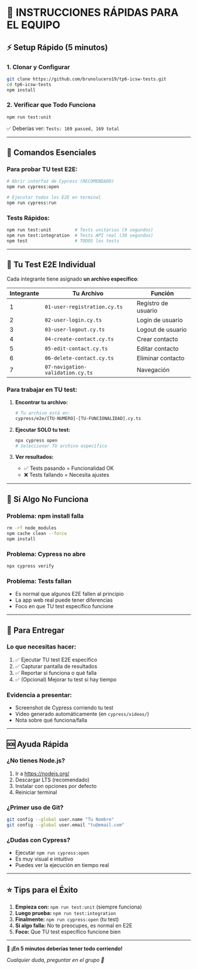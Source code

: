 # 🚀 INSTRUCCIONES RÁPIDAS PARA EL EQUIPO

## ⚡ Setup Rápido (5 minutos)

### 1. **Clonar y Configurar**

```bash
git clone https://github.com/brunolucero19/tp6-icsw-tests.git
cd tp6-icsw-tests
npm install
```

### 2. **Verificar que Todo Funciona**

```bash
npm run test:unit
```

✅ Deberías ver: `Tests: 169 passed, 169 total`

---

## 🧪 **Comandos Esenciales**

### **Para probar TU test E2E:**

```bash
# Abrir interfaz de Cypress (RECOMENDADO)
npm run cypress:open

# Ejecutar todos los E2E en terminal
npm run cypress:run
```

### **Tests Rápidos:**

```bash
npm run test:unit         # Tests unitarios (9 segundos)
npm run test:integration  # Tests API real (30 segundos)
npm test                  # TODOS los tests
```

---

## 🎯 **Tu Test E2E Individual**

Cada integrante tiene asignado **un archivo específico**:

| Integrante | Tu Archivo                       | Función             |
| ---------- | -------------------------------- | ------------------- |
| 1          | `01-user-registration.cy.ts`     | Registro de usuario |
| 2          | `02-user-login.cy.ts`            | Login de usuario    |
| 3          | `03-user-logout.cy.ts`           | Logout de usuario   |
| 4          | `04-create-contact.cy.ts`        | Crear contacto      |
| 5          | `05-edit-contact.cy.ts`          | Editar contacto     |
| 6          | `06-delete-contact.cy.ts`        | Eliminar contacto   |
| 7          | `07-navigation-validation.cy.ts` | Navegación          |

### **Para trabajar en TU test:**

1. **Encontrar tu archivo:**

   ```bash
   # Tu archivo está en:
   cypress/e2e/[TU-NUMERO]-[TU-FUNCIONALIDAD].cy.ts
   ```

2. **Ejecutar SOLO tu test:**

   ```bash
   npx cypress open
   # Seleccionar TU archivo específico
   ```

3. **Ver resultados:**
   - ✅ Tests pasando = Funcionalidad OK
   - ❌ Tests fallando = Necesita ajustes

---

## 🔧 **Si Algo No Funciona**

### **Problema: npm install falla**

```bash
rm -rf node_modules
npm cache clean --force
npm install
```

### **Problema: Cypress no abre**

```bash
npx cypress verify
```

### **Problema: Tests fallan**

- Es normal que algunos E2E fallen al principio
- La app web real puede tener diferencias
- Foco en que TU test específico funcione

---

## 📝 **Para Entregar**

### **Lo que necesitas hacer:**

1. ✅ Ejecutar TU test E2E específico
2. ✅ Capturar pantalla de resultados
3. ✅ Reportar si funciona o qué falla
4. ✅ (Opcional) Mejorar tu test si hay tiempo

### **Evidencia a presentar:**

- Screenshot de Cypress corriendo tu test
- Video generado automáticamente (en `cypress/videos/`)
- Nota sobre qué funciona/falla

---

## 🆘 **Ayuda Rápida**

### **¿No tienes Node.js?**

1. Ir a https://nodejs.org/
2. Descargar LTS (recomendado)
3. Instalar con opciones por defecto
4. Reiniciar terminal

### **¿Primer uso de Git?**

```bash
git config --global user.name "Tu Nombre"
git config --global user.email "tu@email.com"
```

### **¿Dudas con Cypress?**

- Ejecutar `npm run cypress:open`
- Es muy visual e intuitivo
- Puedes ver la ejecución en tiempo real

---

## ⭐ **Tips para el Éxito**

1. **Empieza con:** `npm run test:unit` (siempre funciona)
2. **Luego prueba:** `npm run test:integration`
3. **Finalmente:** `npm run cypress:open` (tu test)
4. **Si algo falla:** No te preocupes, es normal en E2E
5. **Foco:** Que TU test específico funcione bien

---

**🎯 ¡En 5 minutos deberías tener todo corriendo!**

_Cualquier duda, preguntar en el grupo 💬_
